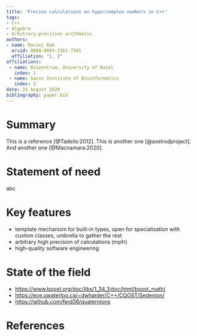 ```yaml
---
title: 'Precise calculations on hypercomplex numbers in C++'
tags:
- C++
- Algebra
- Arbitrary-precision arithmetic
authors:
- name: Maciej Bak
  orcid: 0000-0003-1361-7301
  affiliation: "1, 2"
affiliations:
 - name: Biozentrum, University of Basel
   index: 1
 - name: Swiss Institute of Bioinformatics
   index: 2
date: 25 August 2020
bibliography: paper.bib
---
```


# Summary

This is a reference [@Tadelis:2012]. This is another one [@axelrodproject]. And another one [@Macnamara:2020].

# Statement of need 

abc

# Key features

- template mechanism for built-in types, open for specialisation with custom classes, umbrella to gather the rest
- arbitrary high precision of calculations (mpfr)
- high-quality software engineering

# State of the field

- https://www.boost.org/doc/libs/1_34_1/doc/html/boost_math/
- https://ece.uwaterloo.ca/~dwharder/C++/CQOST/Sedenion/
- https://github.com/ferd36/quaternions

# References

